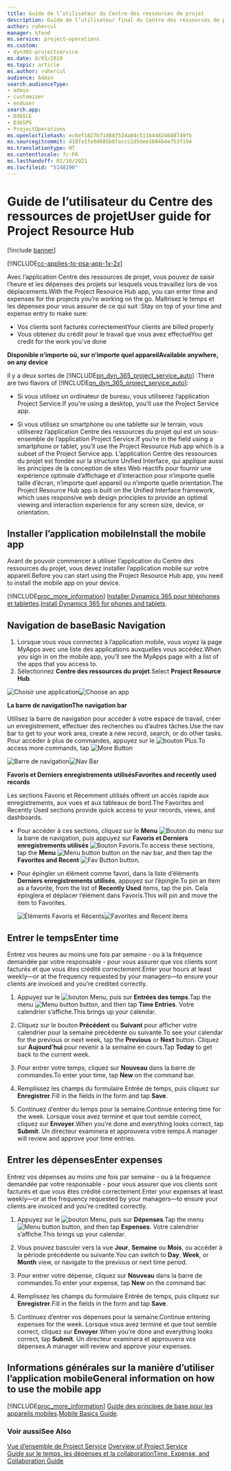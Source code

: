 ```yaml
---
title: Guide de l’utilisateur du Centre des ressources de projet
description: Guide de l’utilisateur final du Centre des ressources de projet pour Project Service
author: ruhercul
manager: kfend
ms.service: project-operations
ms.custom:
- dyn365-projectservice
ms.date: 8/03/2018
ms.topic: article
ms.author: ruhercul
audience: Admin
search.audienceType:
- admin
- customizer
- enduser
search.app:
- D365CE
- D365PS
- ProjectOperations
ms.openlocfilehash: ec6ef1827b71d887524a04c511b44824688749fb
ms.sourcegitcommit: 418fa1fe9d605b8faccc2d5dee1b04b4e753f194
ms.translationtype: HT
ms.contentlocale: fr-FR
ms.lasthandoff: 02/10/2021
ms.locfileid: "5148190"
---
```

# <a name="user-guide-for-project-resource-hub"></a><span data-ttu-id="86e4b-103">Guide de l’utilisateur du Centre des ressources de projet</span><span class="sxs-lookup"><span data-stu-id="86e4b-103">User guide for Project Resource Hub</span></span>

[!include [banner](../includes/psa-now-project-operations.md)]

[!INCLUDE[cc-applies-to-psa-app-1x-2x](../includes/cc-applies-to-psa-app-1x-2x.md)]

<span data-ttu-id="86e4b-104">Avec l’application Centre des ressources de projet, vous pouvez de saisir l’heure et les dépenses des projets sur lesquels vous travaillez lors de vos déplacements.</span><span class="sxs-lookup"><span data-stu-id="86e4b-104">With the Project Resource Hub app, you can enter time and expenses for the projects you’re working on the go.</span></span> <span data-ttu-id="86e4b-105">Maîtrisez le temps et les dépenses pour vous assurer de ce qui suit :</span><span class="sxs-lookup"><span data-stu-id="86e4b-105">Stay on top of your time and expense entry to make sure:</span></span>

- <span data-ttu-id="86e4b-106">Vos clients sont facturés correctement</span><span class="sxs-lookup"><span data-stu-id="86e4b-106">Your clients are billed properly</span></span>
- <span data-ttu-id="86e4b-107">Vous obtenez du crédit pour le travail que vous avez effectué</span><span class="sxs-lookup"><span data-stu-id="86e4b-107">You get credit for the work you’ve done</span></span>

<span data-ttu-id="86e4b-108">**Disponible n’importe où, sur n’importe quel appareil**</span><span class="sxs-lookup"><span data-stu-id="86e4b-108">**Available anywhere, on any device**</span></span>

<span data-ttu-id="86e4b-109">Il y a deux sortes de [!INCLUDE[pn_dyn_365_project_service_auto](../includes/pn-dyn-365-project-service-auto.md)] :</span><span class="sxs-lookup"><span data-stu-id="86e4b-109">There are two flavors of [!INCLUDE[pn_dyn_365_project_service_auto](../includes/pn-dyn-365-project-service-auto.md)]:</span></span> 

- <span data-ttu-id="86e4b-110">Si vous utilisez un ordinateur de bureau, vous utiliserez l’application Project Service.</span><span class="sxs-lookup"><span data-stu-id="86e4b-110">If you're using a desktop, you'll use the Project Service app.</span></span> 

- <span data-ttu-id="86e4b-111">Si vous utilisez un smartphone ou une tablette sur le terrain, vous utiliserez l’application Centre des ressources du projet qui est un sous-ensemble de l’application Project Service.</span><span class="sxs-lookup"><span data-stu-id="86e4b-111">If you’re in the field using a smartphone or tablet, you’ll use the Project Resource Hub app which is a subset of the Project Service  app.</span></span> <span data-ttu-id="86e4b-112">L’application Centre des ressources du projet est fondée sur la structure Unified Interface, qui applique aussi les principes de la conception de sites Web réactifs pour fournir une expérience optimale d’affichage et d’interaction pour n’importe quelle taille d’écran, n’importe quel appareil ou n’importe quelle orientation.</span><span class="sxs-lookup"><span data-stu-id="86e4b-112">The Project Resource Hub app is built on the Unified Interface framework, which uses responsive web design principles to provide an optimal viewing and interaction experience for any screen size, device, or orientation.</span></span> 


## <a name="install-the-mobile-app"></a><span data-ttu-id="86e4b-113">Installer l’application mobile</span><span class="sxs-lookup"><span data-stu-id="86e4b-113">Install the mobile app</span></span>
<span data-ttu-id="86e4b-114">Avant de pouvoir commencer à utiliser l’application du Centre des ressources du projet, vous devez installer l’application mobile sur votre appareil.</span><span class="sxs-lookup"><span data-stu-id="86e4b-114">Before you can start using the Project Resource Hub app, you need to install the mobile app on your device.</span></span> 

[!INCLUDE[proc_more_information](../includes/proc-more-information.md)] <span data-ttu-id="86e4b-115">[Installer Dynamics 365 pour téléphones et tablettes](https://docs.microsoft.com/dynamics365/mobile-app/install-dynamics-365-for-phones-and-tablets).</span><span class="sxs-lookup"><span data-stu-id="86e4b-115">[Install Dynamics 365 for phones and tablets](https://docs.microsoft.com/dynamics365/mobile-app/install-dynamics-365-for-phones-and-tablets).</span></span>

## <a name="basic-navigation"></a><span data-ttu-id="86e4b-116">Navigation de base</span><span class="sxs-lookup"><span data-stu-id="86e4b-116">Basic Navigation</span></span>
1.  <span data-ttu-id="86e4b-117">Lorsque vous vous connectez à l’application mobile, vous voyez la page MyApps avec une liste des applications auxquelles vous accédez.</span><span class="sxs-lookup"><span data-stu-id="86e4b-117">When you sign in on the mobile app, you’ll see the MyApps page with a list of the apps that you access to.</span></span> 
2.  <span data-ttu-id="86e4b-118">Sélectionnez **Centre des ressources du projet**.</span><span class="sxs-lookup"><span data-stu-id="86e4b-118">Select **Project Resource Hub**.</span></span>

<span data-ttu-id="86e4b-119">![Choisir une application](media/chooseApp_1.png "Choisir une application")</span><span class="sxs-lookup"><span data-stu-id="86e4b-119">![Choose an app](media/chooseApp_1.png "Choose an app")</span></span>

<span data-ttu-id="86e4b-120">**La barre de navigation**</span><span class="sxs-lookup"><span data-stu-id="86e4b-120">**The navigation bar**</span></span>

<span data-ttu-id="86e4b-121">Utilisez la barre de navigation pour accéder à votre espace de travail, créer un enregistrement, effectuer des recherches ou d’autres tâches.</span><span class="sxs-lookup"><span data-stu-id="86e4b-121">Use the nav bar to get to your work area, create a new record, search, or do other tasks.</span></span> <span data-ttu-id="86e4b-122">Pour accéder à plus de commandes, appuyez sur le ![bouton Plus](media/MoreButton.png "Bouton Plus").</span><span class="sxs-lookup"><span data-stu-id="86e4b-122">To access more commands, tap ![More Button](media/MoreButton.png "More Button")</span></span>

<span data-ttu-id="86e4b-123">![Barre de navigation](media/NavBar_2.png "Barre de navigation")</span><span class="sxs-lookup"><span data-stu-id="86e4b-123">![Nav Bar](media/NavBar_2.png "Nav Bar")</span></span>

<span data-ttu-id="86e4b-124">**Favoris et Derniers enregistrements utilisés**</span><span class="sxs-lookup"><span data-stu-id="86e4b-124">**Favorites and recently used records**</span></span>

<span data-ttu-id="86e4b-125">Les sections Favoris et Récemment utilisés offrent un accès rapide aux enregistrements, aux vues et aux tableaux de bord.</span><span class="sxs-lookup"><span data-stu-id="86e4b-125">The Favorites and Recently Used sections provide quick access to your records, views, and dashboards.</span></span> 

- <span data-ttu-id="86e4b-126">Pour accéder à ces sections, cliquez sur le **Menu** ![Bouton du menu](media/MenuButton.png "Bouton de menu") sur la barre de navigation, puis appuyez sur **Favoris et Derniers enregistrements utilisés** ![Bouton Favoris](media/FavButton.png "Bouton Fav").</span><span class="sxs-lookup"><span data-stu-id="86e4b-126">To access these sections, tap the **Menu** ![Menu button](media/MenuButton.png "Menu button") button on the nav bar, and then tap the **Favorites and Recent** ![Fav Button](media/FavButton.png "Fav Button") button.</span></span>

- <span data-ttu-id="86e4b-127">Pour épingler un élément comme favori, dans la liste d’éléments **Derniers enregistrements utilisés**, appuyez sur l’épingle.</span><span class="sxs-lookup"><span data-stu-id="86e4b-127">To pin an item as a favorite, from the list of **Recently Used** items, tap the pin.</span></span> <span data-ttu-id="86e4b-128">Cela épinglera et déplacer l’élément dans Favoris.</span><span class="sxs-lookup"><span data-stu-id="86e4b-128">This will pin and move the item to Favorites.</span></span>

  <span data-ttu-id="86e4b-129">![Éléments Favoris et Récents](media/Favs_3.png "Éléments Favoris et Récents")</span><span class="sxs-lookup"><span data-stu-id="86e4b-129">![Favorites and Recent items](media/Favs_3.png "Favorites and Recent items")</span></span>
 
## <a name="enter-time"></a><span data-ttu-id="86e4b-130">Entrer le temps</span><span class="sxs-lookup"><span data-stu-id="86e4b-130">Enter time</span></span>
<span data-ttu-id="86e4b-131">Entrez vos heures au moins une fois par semaine - ou à la fréquence demandée par votre responsable - pour vous assurer que vos clients sont facturés et que vous êtes crédité correctement.</span><span class="sxs-lookup"><span data-stu-id="86e4b-131">Enter your hours at least weekly—or at the frequency requested by your managers—to ensure your clients are invoiced and you’re credited correctly.</span></span>

1. <span data-ttu-id="86e4b-132">Appuyez sur le ![bouton Menu](media/MenuButton.png "Bouton de menu"), puis sur **Entrées des temps**.</span><span class="sxs-lookup"><span data-stu-id="86e4b-132">Tap the menu ![Menu button](media/MenuButton.png "Menu button") button, and then tap **Time Entries**.</span></span> <span data-ttu-id="86e4b-133">Votre calendrier s’affiche.</span><span class="sxs-lookup"><span data-stu-id="86e4b-133">This brings up your calendar.</span></span>

2. <span data-ttu-id="86e4b-134">Cliquez sur le bouton **Précédent** ou **Suivant** pour afficher votre calendrier pour la semaine précédente ou suivante.</span><span class="sxs-lookup"><span data-stu-id="86e4b-134">To see your calendar for the previous or next week, tap the **Previous** or **Next** button.</span></span> <span data-ttu-id="86e4b-135">Cliquez sur **Aujourd’hui** pour revenir à la semaine en cours.</span><span class="sxs-lookup"><span data-stu-id="86e4b-135">Tap **Today** to get back to the current week.</span></span>

3. <span data-ttu-id="86e4b-136">Pour entrer votre temps, cliquez sur **Nouveau** dans la barre de commandes.</span><span class="sxs-lookup"><span data-stu-id="86e4b-136">To enter your time, tap **New** on the command bar.</span></span> 

4. <span data-ttu-id="86e4b-137">Remplissez les champs du formulaire Entrée de temps, puis cliquez sur **Enregistrer**.</span><span class="sxs-lookup"><span data-stu-id="86e4b-137">Fill in the fields in the form and tap **Save**.</span></span>

5. <span data-ttu-id="86e4b-138">Continuez d’entrer du temps pour la semaine.</span><span class="sxs-lookup"><span data-stu-id="86e4b-138">Continue entering time for the week.</span></span> <span data-ttu-id="86e4b-139">Lorsque vous avez terminé et que tout semble correct, cliquez sur **Envoyer**.</span><span class="sxs-lookup"><span data-stu-id="86e4b-139">When you’re done and everything looks correct, tap **Submit**.</span></span> <span data-ttu-id="86e4b-140">Un directeur examinera et approuvera votre temps.</span><span class="sxs-lookup"><span data-stu-id="86e4b-140">A manager will review and approve your time entries.</span></span>

## <a name="enter-expenses"></a><span data-ttu-id="86e4b-141">Entrer les dépenses</span><span class="sxs-lookup"><span data-stu-id="86e4b-141">Enter expenses</span></span> 
<span data-ttu-id="86e4b-142">Entrez vos dépenses au moins une fois par semaine - ou à la fréquence demandée par votre responsable - pour vous assurer que vos clients sont facturés et que vous êtes crédité correctement.</span><span class="sxs-lookup"><span data-stu-id="86e4b-142">Enter your expenses at least weekly—or at the frequency requested by your managers—to ensure your clients are invoiced and you’re credited correctly.</span></span>

1. <span data-ttu-id="86e4b-143">Appuyez sur le ![bouton Menu](media/MenuButton.png "Bouton de menu"), puis sur **Dépenses**.</span><span class="sxs-lookup"><span data-stu-id="86e4b-143">Tap the menu ![Menu button](media/MenuButton.png "Menu button") button, and then tap **Expenses**.</span></span> <span data-ttu-id="86e4b-144">Votre calendrier s’affiche.</span><span class="sxs-lookup"><span data-stu-id="86e4b-144">This brings up your calendar.</span></span>

2. <span data-ttu-id="86e4b-145">Vous pouvez basculer vers la vue **Jour**, **Semaine** ou **Mois**, ou accéder à la période précédente ou suivante.</span><span class="sxs-lookup"><span data-stu-id="86e4b-145">You can switch to **Day**, **Week**, or **Month** view, or navigate to the previous or next time period.</span></span> 

3. <span data-ttu-id="86e4b-146">Pour entrer votre dépense, cliquez sur **Nouveau** dans la barre de commandes.</span><span class="sxs-lookup"><span data-stu-id="86e4b-146">To enter your expense, tap **New** on the command bar.</span></span> 

4. <span data-ttu-id="86e4b-147">Remplissez les champs du formulaire Entrée de temps, puis cliquez sur **Enregistrer**.</span><span class="sxs-lookup"><span data-stu-id="86e4b-147">Fill in the fields in the form and tap **Save**.</span></span>

5. <span data-ttu-id="86e4b-148">Continuez d’entrer vos dépenses pour la semaine.</span><span class="sxs-lookup"><span data-stu-id="86e4b-148">Continue entering expenses for the week.</span></span> <span data-ttu-id="86e4b-149">Lorsque vous avez terminé et que tout semble correct, cliquez sur **Envoyer**.</span><span class="sxs-lookup"><span data-stu-id="86e4b-149">When you’re done and everything looks correct, tap **Submit**.</span></span> <span data-ttu-id="86e4b-150">Un directeur examinera et approuvera vos dépenses.</span><span class="sxs-lookup"><span data-stu-id="86e4b-150">A manager will review and approve your expenses.</span></span>

## <a name="general-information-on-how-to-use-the-mobile-app"></a><span data-ttu-id="86e4b-151">Informations générales sur la manière d’utiliser l’application mobile</span><span class="sxs-lookup"><span data-stu-id="86e4b-151">General information on how to use the mobile app</span></span> 
[!INCLUDE[proc_more_information](../includes/proc-more-information.md)] <span data-ttu-id="86e4b-152">[Guide des principes de base pour les appareils mobiles](https://docs.microsoft.com/dynamics365/mobile-app/dynamics-365-phones-tablets-users-guide).</span><span class="sxs-lookup"><span data-stu-id="86e4b-152">[Mobile Basics Guide](https://docs.microsoft.com/dynamics365/mobile-app/dynamics-365-phones-tablets-users-guide).</span></span>

### <a name="see-also"></a><span data-ttu-id="86e4b-153">Voir aussi</span><span class="sxs-lookup"><span data-stu-id="86e4b-153">See Also</span></span>  
 <span data-ttu-id="86e4b-154">[Vue d’ensemble de Project Service](../psa/overview.md) </span><span class="sxs-lookup"><span data-stu-id="86e4b-154">[Overview of Project Service](../psa/overview.md) </span></span>  
 [<span data-ttu-id="86e4b-155">Guide sur le temps, les dépenses et la collaboration</span><span class="sxs-lookup"><span data-stu-id="86e4b-155">Time, Expense, and Collaboration Guide</span></span>](../psa/time-expense-collaboration-guide.md)   
 
